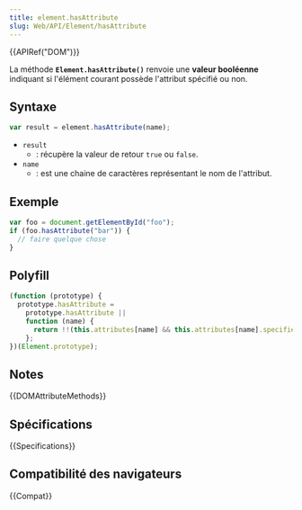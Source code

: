 ```yaml
---
title: element.hasAttribute
slug: Web/API/Element/hasAttribute
---
```


{{APIRef("DOM")}}

La méthode **`Element.hasAttribute()`** renvoie une **valeur booléenne** indiquant si l'élément courant possède l'attribut spécifié ou non.

## Syntaxe

```js
var result = element.hasAttribute(name);
```

- `result`
  - : récupère la valeur de retour `true` ou `false`.
- `name`
  - : est une chaine de caractères représentant le nom de l'attribut.

## Exemple

```js
var foo = document.getElementById("foo");
if (foo.hasAttribute("bar")) {
  // faire quelque chose
}
```

## Polyfill

```js
(function (prototype) {
  prototype.hasAttribute =
    prototype.hasAttribute ||
    function (name) {
      return !!(this.attributes[name] && this.attributes[name].specified);
    };
})(Element.prototype);
```

## Notes

{{DOMAttributeMethods}}

## Spécifications

{{Specifications}}

## Compatibilité des navigateurs

{{Compat}}
